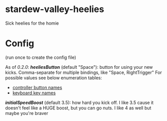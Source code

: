 # stardew-valley-heelies

Sick heelies for the homie


# Config

(run once to create the config file)

As of *0.2.0*:
***heeliesButton*** (default "Space"): button for using your new kicks. Comma-separate for multiple bindings, like "Space, RightTrigger"
 For possible values see below enumeration tables:
- [controller button names](https://learn.microsoft.com/en-us/previous-versions/windows/xna/bb975202(v=xnagamestudio.40))
- [keyboard key names](https://learn.microsoft.com/en-us/previous-versions/windows/xna/bb197781(v=xnagamestudio.10))

***initialSpeedBoost*** (default 3.5): how hard you kick off. I like 3.5 cause it doesn't feel like a HUGE boost, but you can go nuts. I like 4 as well but maybe you're braver



